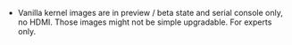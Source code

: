 
- Vanilla kernel images are in preview / beta state and serial console only, no HDMI. Those images might not be simple upgradable. For experts only.